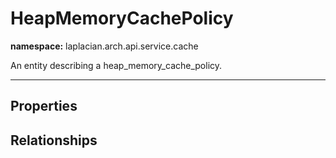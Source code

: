 

# **HeapMemoryCachePolicy**
**namespace:** laplacian.arch.api.service.cache

An entity describing a heap_memory_cache_policy.



---

## Properties

## Relationships
